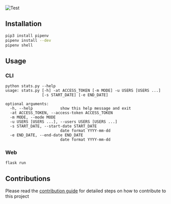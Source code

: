 ![Test](https://github.com/javatarz/github-contribution-leaderboard/workflows/Test/badge.svg)
## Installation
```bash
pip3 install pipenv
pipenv install --dev
pipenv shell
```

## Usage

### CLI
```
python stats.py --help
usage: stats.py [-h] -at ACCESS_TOKEN [-m MODE] -u USERS [USERS ...]
                [-s START_DATE] [-e END_DATE]

optional arguments:
  -h, --help            show this help message and exit
  -at ACCESS_TOKEN, --access-token ACCESS_TOKEN
  -m MODE, --mode MODE
  -u USERS [USERS ...], --users USERS [USERS ...]
  -s START_DATE, --start-date START_DATE
                        date format YYYY-mm-dd
  -e END_DATE, --end-date END_DATE
                        date format YYYY-mm-dd
```

### Web

`flask run`


## Contributions
Please read the [contribution guide](CONTRIBUTING.md) for detailed steps on how to contribute to this project
